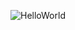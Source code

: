 ![HelloWorld](https://user-images.githubusercontent.com/76661177/125625949-5bebb3d7-726f-4c83-a16d-f06f1c6cb1f0.png)
